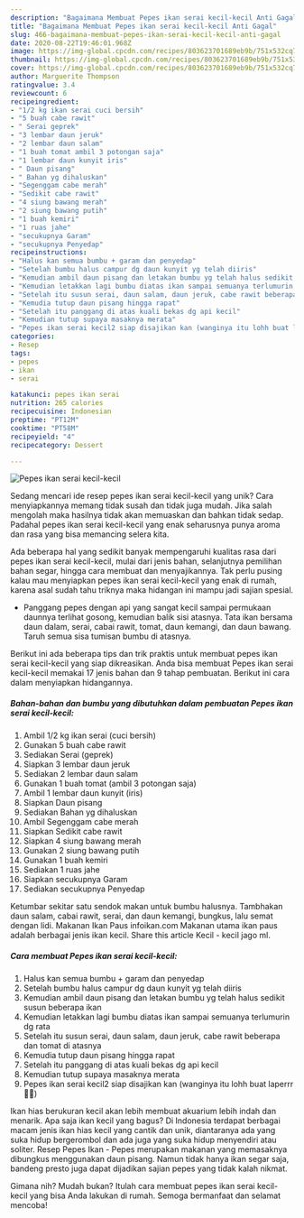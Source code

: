 ```yaml
---
description: "Bagaimana Membuat Pepes ikan serai kecil-kecil Anti Gagal"
title: "Bagaimana Membuat Pepes ikan serai kecil-kecil Anti Gagal"
slug: 466-bagaimana-membuat-pepes-ikan-serai-kecil-kecil-anti-gagal
date: 2020-08-22T19:46:01.968Z
image: https://img-global.cpcdn.com/recipes/803623701689eb9b/751x532cq70/pepes-ikan-serai-kecil-kecil-foto-resep-utama.jpg
thumbnail: https://img-global.cpcdn.com/recipes/803623701689eb9b/751x532cq70/pepes-ikan-serai-kecil-kecil-foto-resep-utama.jpg
cover: https://img-global.cpcdn.com/recipes/803623701689eb9b/751x532cq70/pepes-ikan-serai-kecil-kecil-foto-resep-utama.jpg
author: Marguerite Thompson
ratingvalue: 3.4
reviewcount: 6
recipeingredient:
- "1/2 kg ikan serai cuci bersih"
- "5 buah cabe rawit"
- " Serai geprek"
- "3 lembar daun jeruk"
- "2 lembar daun salam"
- "1 buah tomat ambil 3 potongan saja"
- "1 lembar daun kunyit iris"
- " Daun pisang"
- " Bahan yg dihaluskan"
- "Segenggam cabe merah"
- "Sedikit cabe rawit"
- "4 siung bawang merah"
- "2 siung bawang putih"
- "1 buah kemiri"
- "1 ruas jahe"
- "secukupnya Garam"
- "secukupnya Penyedap"
recipeinstructions:
- "Halus kan semua bumbu + garam dan penyedap"
- "Setelah bumbu halus campur dg daun kunyit yg telah diiris"
- "Kemudian ambil daun pisang dan letakan bumbu yg telah halus sedikit susun beberapa ikan"
- "Kemudian letakkan lagi bumbu diatas ikan sampai semuanya terlumurin dg rata"
- "Setelah itu susun serai, daun salam, daun jeruk, cabe rawit beberapa dan tomat di atasnya"
- "Kemudia tutup daun pisang hingga rapat"
- "Setelah itu panggang di atas kuali bekas dg api kecil"
- "Kemudian tutup supaya masaknya merata"
- "Pepes ikan serai kecil2 siap disajikan kan (wanginya itu lohh buat laperrr🤤🤤)"
categories:
- Resep
tags:
- pepes
- ikan
- serai

katakunci: pepes ikan serai 
nutrition: 265 calories
recipecuisine: Indonesian
preptime: "PT12M"
cooktime: "PT58M"
recipeyield: "4"
recipecategory: Dessert

---
```



![Pepes ikan serai kecil-kecil](https://img-global.cpcdn.com/recipes/803623701689eb9b/751x532cq70/pepes-ikan-serai-kecil-kecil-foto-resep-utama.jpg)

Sedang mencari ide resep pepes ikan serai kecil-kecil yang unik? Cara menyiapkannya memang tidak susah dan tidak juga mudah. Jika salah mengolah maka hasilnya tidak akan memuaskan dan bahkan tidak sedap. Padahal pepes ikan serai kecil-kecil yang enak seharusnya punya aroma dan rasa yang bisa memancing selera kita.

Ada beberapa hal yang sedikit banyak mempengaruhi kualitas rasa dari pepes ikan serai kecil-kecil, mulai dari jenis bahan, selanjutnya pemilihan bahan segar, hingga cara membuat dan menyajikannya. Tak perlu pusing kalau mau menyiapkan pepes ikan serai kecil-kecil yang enak di rumah, karena asal sudah tahu triknya maka hidangan ini mampu jadi sajian spesial.

- Panggang pepes dengan api yang sangat kecil sampai permukaan daunnya terlihat gosong, kemudian balik sisi atasnya. Tata ikan bersama daun dalam, serai, cabai rawit, tomat, daun kemangi, dan daun bawang. Taruh semua sisa tumisan bumbu di atasnya.


Berikut ini ada beberapa tips dan trik praktis untuk membuat pepes ikan serai kecil-kecil yang siap dikreasikan. Anda bisa membuat Pepes ikan serai kecil-kecil memakai 17 jenis bahan dan 9 tahap pembuatan. Berikut ini cara dalam menyiapkan hidangannya.

<!--inarticleads1-->

##### Bahan-bahan dan bumbu yang dibutuhkan dalam pembuatan Pepes ikan serai kecil-kecil:

1. Ambil 1/2 kg ikan serai (cuci bersih)
1. Gunakan 5 buah cabe rawit
1. Sediakan  Serai (geprek)
1. Siapkan 3 lembar daun jeruk
1. Sediakan 2 lembar daun salam
1. Gunakan 1 buah tomat (ambil 3 potongan saja)
1. Ambil 1 lembar daun kunyit (iris)
1. Siapkan  Daun pisang
1. Sediakan  Bahan yg dihaluskan
1. Ambil Segenggam cabe merah
1. Siapkan Sedikit cabe rawit
1. Siapkan 4 siung bawang merah
1. Gunakan 2 siung bawang putih
1. Gunakan 1 buah kemiri
1. Sediakan 1 ruas jahe
1. Siapkan secukupnya Garam
1. Sediakan secukupnya Penyedap


Ketumbar sekitar satu sendok makan untuk bumbu halusnya. Tambhakan daun salam, cabai rawit, serai, dan daun kemangi, bungkus, lalu semat dengan lidi. Makanan Ikan Paus infoikan.com Makanan utama ikan paus adalah berbagai jenis ikan kecil. Share this article Kecil - kecil jago ml. 

<!--inarticleads2-->

##### Cara membuat Pepes ikan serai kecil-kecil:

1. Halus kan semua bumbu + garam dan penyedap
1. Setelah bumbu halus campur dg daun kunyit yg telah diiris
1. Kemudian ambil daun pisang dan letakan bumbu yg telah halus sedikit susun beberapa ikan
1. Kemudian letakkan lagi bumbu diatas ikan sampai semuanya terlumurin dg rata
1. Setelah itu susun serai, daun salam, daun jeruk, cabe rawit beberapa dan tomat di atasnya
1. Kemudia tutup daun pisang hingga rapat
1. Setelah itu panggang di atas kuali bekas dg api kecil
1. Kemudian tutup supaya masaknya merata
1. Pepes ikan serai kecil2 siap disajikan kan (wanginya itu lohh buat laperrr🤤🤤)


Ikan hias berukuran kecil akan lebih membuat akuarium lebih indah dan menarik. Apa saja ikan kecil yang bagus? Di Indonesia terdapat berbagai macam jenis ikan hias kecil yang cantik dan unik, diantaranya ada yang suka hidup bergerombol dan ada juga yang suka hidup menyendiri atau soliter. Resep Pepes Ikan - Pepes merupakan makanan yang memasaknya dibungkus menggunakan daun pisang. Namun tidak hanya ikan segar saja, bandeng presto juga dapat dijadikan sajian pepes yang tidak kalah nikmat. 

Gimana nih? Mudah bukan? Itulah cara membuat pepes ikan serai kecil-kecil yang bisa Anda lakukan di rumah. Semoga bermanfaat dan selamat mencoba!

